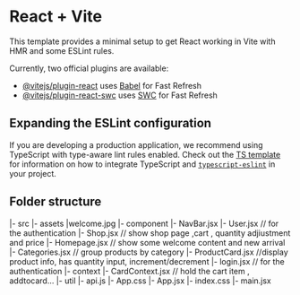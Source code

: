 # React + Vite

This template provides a minimal setup to get React working in Vite with HMR and some ESLint rules.

Currently, two official plugins are available:

- [@vitejs/plugin-react](https://github.com/vitejs/vite-plugin-react/blob/main/packages/plugin-react) uses [Babel](https://babeljs.io/) for Fast Refresh
- [@vitejs/plugin-react-swc](https://github.com/vitejs/vite-plugin-react/blob/main/packages/plugin-react-swc) uses [SWC](https://swc.rs/) for Fast Refresh

## Expanding the ESLint configuration

If you are developing a production application, we recommend using TypeScript with type-aware lint rules enabled. Check out the [TS template](https://github.com/vitejs/vite/tree/main/packages/create-vite/template-react-ts) for information on how to integrate TypeScript and [`typescript-eslint`](https://typescript-eslint.io) in your project.

## Folder structure
|- src
    |- assets
        |welcome.jpg
    |- component
        |- NavBar.jsx
        |- User.jsx // for the authentication
        |- Shop.jsx // show shop page ,cart , quantity adjiustment and price
        |- Homepage.jsx // show some welcome content and new arrival
        |- Categories.jsx // group products by category
        |- ProductCard.jsx //display product info, has quantity input, increment/decrement
        |- login.jsx // for the authentication
    |- context
        |- CardContext.jsx // hold the cart item , addtocard...
    |- util
        |- api.js
    |- App.css
    |- App.jsx
    |- index.css
    |- main.jsx